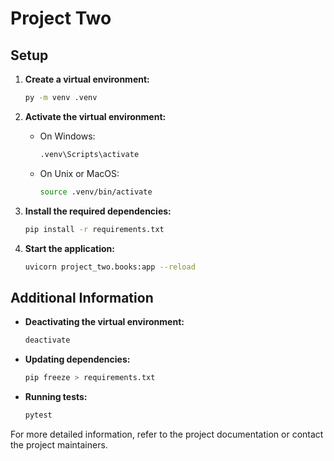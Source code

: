 # Project Two

## Setup

1. **Create a virtual environment:**

   ```sh
   py -m venv .venv
   ```

2. **Activate the virtual environment:**

   - On Windows:
     ```sh
     .venv\Scripts\activate
     ```
   - On Unix or MacOS:
     ```sh
     source .venv/bin/activate
     ```

3. **Install the required dependencies:**

   ```sh
   pip install -r requirements.txt
   ```

4. **Start the application:**
   ```sh
   uvicorn project_two.books:app --reload
   ```

## Additional Information

- **Deactivating the virtual environment:**

  ```sh
  deactivate
  ```

- **Updating dependencies:**

  ```sh
  pip freeze > requirements.txt
  ```

- **Running tests:**
  ```sh
  pytest
  ```

For more detailed information, refer to the project documentation or contact the project maintainers.
